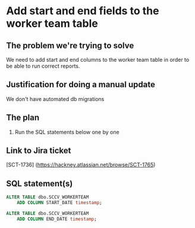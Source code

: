 # Add start and end fields to the worker team table

## The problem we're trying to solve

We need to add start and end columns to the worker team table in order to be able to run correct reports.

## Justification for doing a manual update

We don't have automated db migrations

## The plan

1. Run the SQL statements below one by one

## Link to Jira ticket

[SCT-1736] (https://hackney.atlassian.net/browse/SCT-1765)

## SQL statement(s)

```sql
ALTER TABLE dbo.SCCV_WORKERTEAM
    ADD COLUMN START_DATE timestamp;

ALTER TABLE dbo.SCCV_WORKERTEAM
    ADD COLUMN END_DATE timestamp;
```
